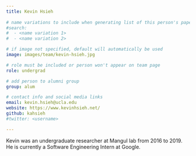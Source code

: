 ```yaml
---
title: Kevin Hsieh
 
# name variations to include when generating list of this person's papers
#search:
#  - <name variation 1>
#  - <name variation 2>

# if image not specified, default will automatically be used
image: images/team/kevin-hsieh.jpg

# role must be included or person won't appear on team page
role: undergrad

# add person to alumni group
group: alum

# contact info and social media links
email: kevin.hsieh@ucla.edu
website: https://www.kevinhsieh.net/
github: kahsieh
#twitter: <username>

---
```


Kevin was an undergraduate researcher at Mangul lab from 2016 to 2019. 
He is currently a Software Engineering Intern at Google.
